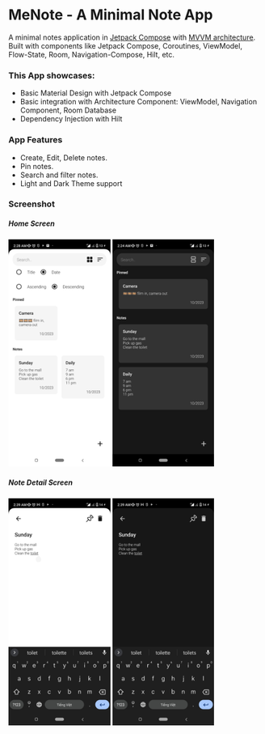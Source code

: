 # MeNote - A Minimal Note App

A minimal notes application in [Jetpack Compose](https://developer.android.com/jetpack/compose) with [MVVM architecture](https://developer.android.com/jetpack/guide).
Built with components like Jetpack Compose, Coroutines, ViewModel, Flow-State, Room, Navigation-Compose, Hilt, etc.

### This App showcases:

* Basic Material Design with Jetpack Compose
* Basic integration with Architecture Component: ViewModel, Navigation Component, Room Database
* Dependency Injection with Hilt


### App Features
* Create, Edit, Delete notes.
* Pin notes.
* Search and filter notes. 
* Light and Dark Theme support

### Screenshot
##### Home Screen
<img alt="Screenshot 1" src="media\Screenshot_2023-10-03-02-28-36-412_com.critisys.menote.jpg" width="40%"/> <img alt="Screenshot 2" src="media\Screenshot_2023-10-03-02-24-43-448_com.critisys.menote.jpg" width="40%"/>

##### Note Detail Screen
<img alt="Screenshot 3" src="media\Screenshot_2023-10-03-02-39-18-488_com.critisys.menote.jpg" width="40%"/> <img alt="Screenshot 2" src="media\Screenshot_2023-10-03-02-39-36-551_com.critisys.menote.jpg" width="40%"/>


